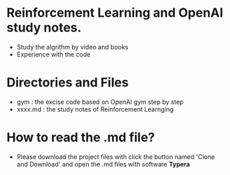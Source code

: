 # Reinforcement Learning and OpenAI study notes.

- Study the algrithm by video and books
- Experience with the code

# Directories and Files
- gym :  the excise code based on OpenAI gym step by step
- xxxx.md :  the study notes of Reinforcement Learnging

# How to read the .md file?
- Please download the project files with click the button  named 'Clone and Download' and open the .md files with software **Typera**

